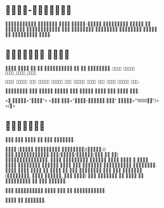 # -

   -      
       .

#  

       .
`  __ `

```
           .
```
         .

< ="">
  < ="-." ="1000"/>
</>

# 

     .

 [  ](://..///.
) .          
    .         
   (,  ,  )      
  .

 [](./.)    .

  [](./.).

